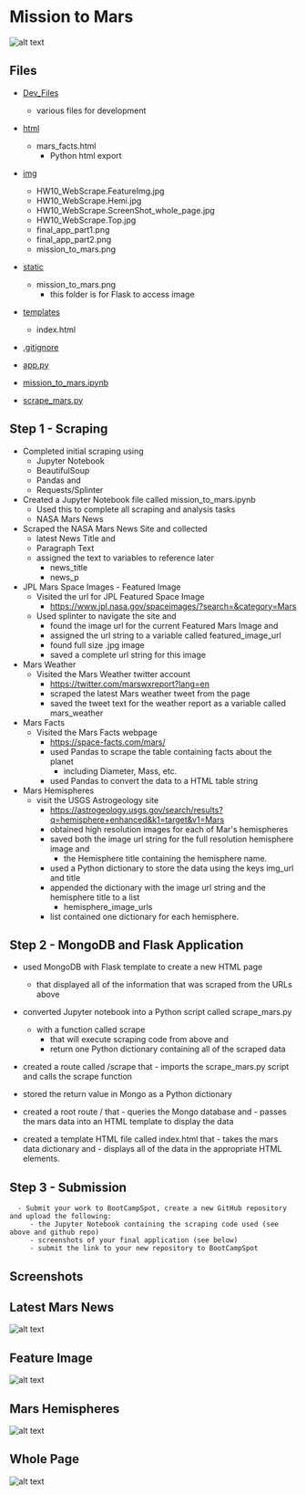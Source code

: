 # Mission to Mars

![alt text](https://github.com/DanielMJones2005/HW10_WebScrape/blob/master/img/mission_to_mars.png)


## Files
* [Dev_Files](https://github.com/DanielMJones2005/HW10_WebScrape/tree/master/dev_files)
    * various files for development
    
* [html](https://github.com/DanielMJones2005/HW10_WebScrape/tree/master/html)
    * mars_facts.html
      * Python html export
      
* [img](https://github.com/DanielMJones2005/HW10_WebScrape/tree/master/img)
    * HW10_WebScrape.FeatureImg.jpg
    * HW10_WebScrape.Hemi.jpg
    * HW10_WebScrape.ScreenShot_whole_page.jpg
    * HW10_WebScrape.Top.jpg
    * final_app_part1.png
    * final_app_part2.png
    * mission_to_mars.png

* [static](https://github.com/DanielMJones2005/HW10_WebScrape/tree/master/static)
    * mission_to_mars.png
        * this folder is for Flask to access image
 
 * [templates](https://github.com/DanielMJones2005/HW10_WebScrape/tree/master/templates)
    * index.html
  
 * [.gitignore](https://github.com/DanielMJones2005/HW10_WebScrape/blob/master/.gitignore)
 * [app.py](https://github.com/DanielMJones2005/HW10_WebScrape/blob/master/app.py)
 * [mission_to_mars.ipynb](https://github.com/DanielMJones2005/HW10_WebScrape/blob/master/mission_to_mars.ipynb)
 * [scrape_mars.py](https://github.com/DanielMJones2005/HW10_WebScrape/blob/master/scrape_mars.py)

 ## Step 1 - Scraping
 - Completed initial scraping using
    - Jupyter Notebook
    - BeautifulSoup
    - Pandas and
    - Requests/Splinter
 - Created a Jupyter Notebook file called mission_to_mars.ipynb
    - Used this to complete all scraping and analysis tasks
    - NASA Mars News
 - Scraped the NASA Mars News Site and collected
    - latest News Title and 
    - Paragraph Text 
    - assigned the text to variables to reference later
        - news_title
        - news_p
 - JPL Mars Space Images - Featured Image
    - Visited the url for JPL Featured Space Image
        - https://www.jpl.nasa.gov/spaceimages/?search=&category=Mars
    - Used splinter to navigate the site and 
        - found the image url for the current Featured Mars Image and 
        - assigned the url string to a variable called featured_image_url
        - found full size .jpg image
        - saved a complete url string for this image
 - Mars Weather
    - Visited the Mars Weather twitter account
        - https://twitter.com/marswxreport?lang=en
        - scraped the latest Mars weather tweet from the page
        - saved the tweet text for the weather report as a variable called mars_weather   
 - Mars Facts
    - Visited the Mars Facts webpage
        - https://space-facts.com/mars/
        - used Pandas to scrape the table containing facts about the planet
            - including Diameter, Mass, etc.
        - used Pandas to convert the data to a HTML table string
 - Mars Hemispheres
     - visit the USGS Astrogeology site
        - https://astrogeology.usgs.gov/search/results?q=hemisphere+enhanced&k1=target&v1=Mars
        - obtained high resolution images for each of Mar's hemispheres
        - saved both the image url string for the full resolution hemisphere image and 
            - the Hemisphere title containing the hemisphere name. 
        - used a Python dictionary to store the data using the keys img_url and title
        - appended the dictionary with the image url string and the hemisphere title to a list
            - hemisphere_image_urls
        - list contained one dictionary for each hemisphere.
 
 ## Step 2 - MongoDB and Flask Application
   - used MongoDB with Flask template to create a new HTML page
        - that displayed all of the information that was scraped from the URLs above
   - converted Jupyter notebook into a Python script called scrape_mars.py 
        - with a function called scrape
            - that will execute scraping code from above and 
            - return one Python dictionary containing all of the scraped data

  - created a route called /scrape that 
        - imports the scrape_mars.py script and calls the scrape function
  - stored the return value in Mongo as a Python dictionary
  - created a root route / that 
        - queries the Mongo database and 
        - passes the mars data into an HTML template to display the data
  - created a template HTML file called index.html that 
        - takes the mars data dictionary and 
        - displays all of the data in the appropriate HTML elements. 
        
## Step 3 - Submission
      - Submit your work to BootCampSpot, create a new GitHub repository and upload the following:
         - the Jupyter Notebook containing the scraping code used (see above and github repo)
         - screenshots of your final application (see below)
         - submit the link to your new repository to BootCampSpot
 
 
## Screenshots

## Latest Mars News
![alt text](https://github.com/DanielMJones2005/HW10_WebScrape/blob/master/img/HW10_WebScrape.Top.jpg)

## Feature Image
![alt text](https://github.com/DanielMJones2005/HW10_WebScrape/blob/master/img/HW10_WebScrape.FeatureImg.jpg)

## Mars Hemispheres
![alt text](https://github.com/DanielMJones2005/HW10_WebScrape/blob/master/img/HW10_WebScrape.Hemi.jpg)

## Whole Page
![alt text](https://github.com/DanielMJones2005/HW10_WebScrape/blob/master/img/HW10_WebScrape.ScreenShot_whole_page.jpg)
 
 
 
 
        
    
    
    
    
    
    
    
    
